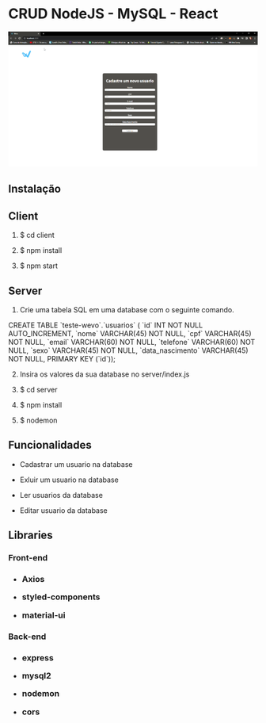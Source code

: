 # CRUD NodeJS - MySQL - React

<img src='./client/demonstração.gif'>

## Instalação

## Client

1. $ cd client

2. $ npm install

3. $ npm start

## Server

1. Crie uma tabela SQL em uma database com o seguinte comando.

<p>CREATE TABLE `teste-wevo`.`usuarios` (
  `id` INT NOT NULL AUTO_INCREMENT,
  `nome` VARCHAR(45) NOT NULL,
  `cpf` VARCHAR(45) NOT NULL,
  `email` VARCHAR(60) NOT NULL,
  `telefone` VARCHAR(60) NOT NULL,
  `sexo` VARCHAR(45) NOT NULL,
  `data_nascimento` VARCHAR(45) NOT NULL,
  PRIMARY KEY (`id`));<p/>

2. Insira os valores da sua database no server/index.js

3. $ cd server

4. $ npm install

5. $ nodemon

## Funcionalidades

- Cadastrar um usuario na database

- Exluir um usuario na database

- Ler usuarios da database

- Editar usuario da database

## Libraries

<h3>Front-end<h3/>

- Axios

- styled-components

- material-ui

<h3>Back-end<h3/>

- express

- mysql2

- nodemon

- cors

